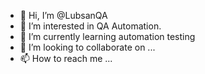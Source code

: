 - 👋 Hi, I’m @LubsanQA
- 👀 I’m interested in QA Automation.
- 🌱 I’m currently learning automation testing
- 💞️ I’m looking to collaborate on ...
- 📫 How to reach me ...

<!---
LubsanQA/LubsanQA is a ✨ special ✨ repository because its `README.md` (this file) appears on your GitHub profile.
You can click the Preview link to take a look at your changes.
--->
